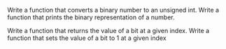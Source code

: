 Write a function that converts a binary number to an unsigned int.
Write a function that prints the binary representation of a number.


Write a function that returns the value of a bit at a given index.
Write a function that sets the value of a bit to 1 at a given index
